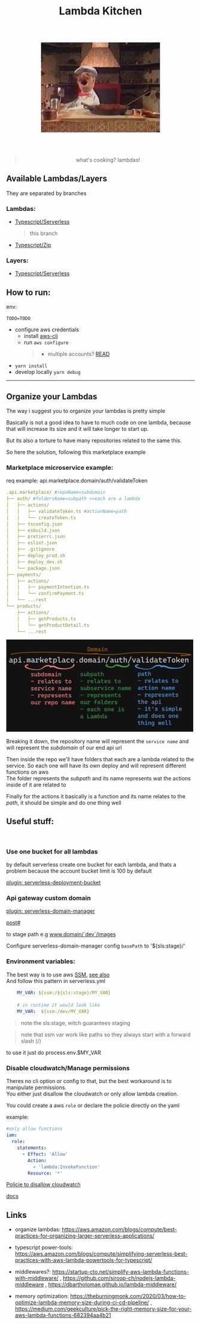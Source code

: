 <h1 align="center">Lambda Kitchen</h1>

</br>
</br>

<p align="center"><img src="assets/a-gif-wow.gif"/></p>

</br>
</br>

> <p align="center">what's cooking? lambdas!</p>

## Available Lambdas/Layers

They are separated by branches

### Lambdas:

- [Typescript/Serverless](https://github.com/vzsoares/lambda-kitchen)

  > this branch

- [Typescript/Zip](https://github.com/vzsoares/lambda-kitchen/tree/lambda-zip-typescript)

### Layers:

- [Typescript/Serverless](https://github.com/vzsoares/lambda-kitchen/tree/lambda-layer-utils)

## How to run:

env:

```
TODO=TODO
```

- configure aws credentials
  - install [aws-cli](https://docs.aws.amazon.com/cli/latest/userguide/cli-chap-getting-started.html)
  - run `aws configure`
    > - multiple accounts? [READ](https://www.serverless.com/framework/docs/providers/aws/guide/credentials/)
- `yarn install`
- develop locally `yarn debug`

---

## Organize your Lambdas

The way i suggest you to organize your lambdas is pretty simple

Basically is not a good idea to have to much code on one lambda, because that will increase its size and it will take longer to start up.

But its also a torture to have many repositories related to the same this.

So here the solution, following this marketplace example

### Marketplace microservice example:

req example: api.marketplace.domain/auth/validateToken

```yaml
.api.marketplace/ #repoName=subdomain
├── auth/ #foldersName=subpath >>each are a lambda
│   ├── actions/
│   │   ├── validateToken.ts #actionName=path
│   │   └── createToken.ts
│   ├── tsconfig.json
│   ├── esbuild.json
│   ├── pretierrc.json
│   ├── eslint.json
│   ├── .gitignore
│   ├── deploy_prod.sh
│   ├── deploy_dev.sh
│   └── package.json
├── payments/
│   ├── actions/
│   │   ├── paymentIntention.ts
│   │   └── confirmPayment.ts
│   └── ...rest
└── products/
    ├── actions/
    │   ├── getProducts.ts
    │   └── getProductDetail.ts
    └── ...rest
```

<img src="assets/domain-folder.jpg" style="max-width:500px;"/>

Breaking it down, the repository name will represent the `service name` and will represent the _subdomain_ of our end api url

Then inside the repo we'll have folders that each are a lambda related to the service. So each one will have its own deploy and will represent different functions on aws
<br/>
The folder represents the _subpath_ and its name represents wat the actions inside of it are related to

Finally for the actions it basically is a function and its name relates to the _path_, it should be simple and do one thing well

## Useful stuff:

<br/>

### Use one bucket for all lambdas

by default serverless create one bucket for each lambda, and thats a problem because the account bucket limit is 100 by default

[plugin: serverless-deployment-bucket](https://www.serverless.com/plugins/serverless-deployment-bucket)

### Api gateway custom domain

[plugin: serverless-domain-manager](https://www.serverless.com/plugins/serverless-domain-manager)

[post#](https://www.serverless.com/blog/serverless-api-gateway-domain/)

to stage path e.g www.domain/`dev`/images

Configure serverless-domain-manager config `basePath` to '${sls:stage}/'

### Environment variables:

The best way is to use aws [SSM](https://docs.aws.amazon.com/systems-manager/latest/userguide/systems-manager-parameter-store.html), [see also](https://www.serverless.com/framework/docs/providers/aws/guide/variables#reference-variables-using-the-ssm-parameter-store)
<br/>
And follow this pattern in serverless.yml

```yaml
    MY_VAR: ${ssm:/${sls:stage}/MY_VAR}

    # in runtime it would look like
    MY_VAR:  ${ssm:/dev/MY_VAR}
```

> note the sls:stage, witch guarantees staging

> note that ssm var work like paths so they always start with a forward slash (/)

to use it just do process.env.$MY_VAR

### Disable cloudwatch/Manage permissions

Theres no cli option or config to that, but the best workaround is to manipulate permissions.
<br/>
You either just disallow the cloudwatch or only allow lambda creation.
<br/>

You could create a aws `role` or declare the policie directly on the yaml

example:

```yaml
#only allow functions
iam:
  role:
    statements:
      - Effect: 'Allow'
        Action:
          - 'lambda:InvokeFunction'
        Resource: '*'
```

[Policie to disallow cloudwatch](https://stackoverflow.com/questions/51166504/disable-cloudwatch-to-monitor-logs-for-lambda-function)

[docs](https://www.serverless.com/framework/docs/providers/aws/guide/iam)

## Links

- organize lambdas: https://aws.amazon.com/blogs/compute/best-practices-for-organizing-larger-serverless-applications/

- typescript power-tools: https://aws.amazon.com/blogs/compute/simplifying-serverless-best-practices-with-aws-lambda-powertools-for-typescript/

- middlewares?: https://startup-cto.net/simplify-aws-lambda-functions-with-middleware/ ,
  https://github.com/siroop-ch/nodejs-lambda-middleware , https://dbartholomae.github.io/lambda-middleware/

- memory optimization: https://theburningmonk.com/2020/03/how-to-optimize-lambda-memory-size-during-ci-cd-pipeline/ , https://medium.com/geekculture/pick-the-right-memory-size-for-your-aws-lambda-functions-682394aa4b21
